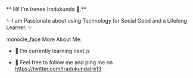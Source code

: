 ** Hi! I'm Irenee Iradukunda 👋.** 

✨ I am Passionate about using Technology for Social Good and a Lifelong Learner. ✨ 

monocle_face More About Me:

<!-- - 🔭 I’m currently working on ... -->
- 🌱 I’m currently learning next js
<!-- - 👯 I’m looking to collaborate on ... -->
- 🤔  Feel free to follow me and ping me on https://twitter.com/IradukundaIre13
<!-- - 💬 Ask me about ... -->
<!-- - 📫 How to reach me: ... -->
<!-- - 😄 Pronouns: ... -->
<!-- - ⚡ Fun fact: ...  -->

